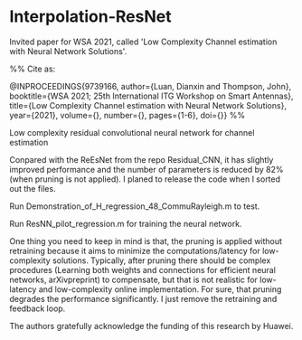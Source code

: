 # Interpolation-ResNet
Invited paper for WSA 2021, called 'Low Complexity Channel estimation with Neural Network Solutions'. 

%%
Cite as: 
  
  @INPROCEEDINGS{9739166,
  author={Luan, Dianxin and Thompson, John},
  booktitle={WSA 2021; 25th International ITG Workshop on Smart Antennas}, 
  title={Low Complexity Channel estimation with Neural Network Solutions}, 
  year={2021},
  volume={},
  number={},
  pages={1-6},
  doi={}}
%%

Low complexity residual convolutional neural network for channel estimation

Conpared with the ReEsNet from the repo Residual_CNN, it has slightly improved performance and the number of parameters is reduced by 82% (when pruning is not applied). I planed to release the code when I sorted out the files. 

Run Demonstration_of_H_regression_48_CommuRayleigh.m to test. 

Run ResNN_pilot_regression.m for training the neural network. 

One thing you need to keep in mind is that, the pruning is applied without retraining because it aims to minimize the computations/latency for low-complexity solutions. Typically, after pruning there should be complex procedures (Learning both weights and connections for efficient neural networks, arXivpreprint) to compensate, but that is not realistic for low-latency and low-complexity online implementation. For sure, that pruning degrades the performance significantly. I just remove the retraining and feedback loop.

The authors gratefully acknowledge the funding of this research by Huawei.
